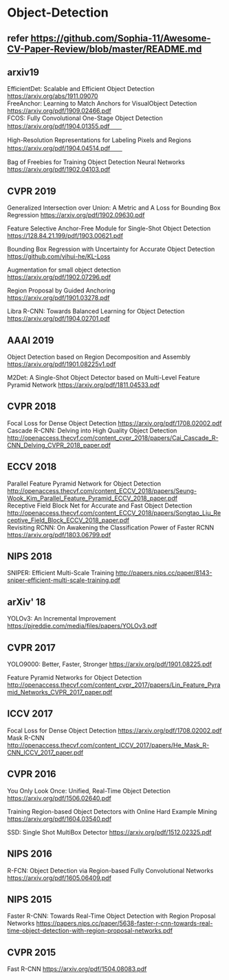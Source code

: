 # Object-Detection

## refer https://github.com/Sophia-11/Awesome-CV-Paper-Review/blob/master/README.md
## arxiv19
EfficientDet: Scalable and Efficient Object Detection  
https://arxiv.org/abs/1911.09070  
FreeAnchor: Learning to Match Anchors for VisualObject Detection  
https://arxiv.org/pdf/1909.02466.pdf  
FCOS: Fully Convolutional One-Stage Object Detection  
https://arxiv.org/pdf/1904.01355.pdf　　

High-Resolution Representations for Labeling Pixels and Regions  
https://arxiv.org/pdf/1904.04514.pdf　　

Bag of Freebies for Training Object Detection Neural Networks  
https://arxiv.org/pdf/1902.04103.pdf  

## CVPR 2019
Generalized Intersection over Union: A Metric and A Loss for Bounding Box Regression 
https://arxiv.org/pdf/1902.09630.pdf  

Feature Selective Anchor-Free Module for Single-Shot Object Detection  
https://128.84.21.199/pdf/1903.00621.pdf  

Bounding Box Regression with Uncertainty for Accurate Object Detection  
https://github.com/yihui-he/KL-Loss  

Augmentation for small object detection  
https://arxiv.org/pdf/1902.07296.pdf  

Region Proposal by Guided Anchoring  
https://arxiv.org/pdf/1901.03278.pdf

Libra R-CNN: Towards Balanced Learning for Object Detection  
https://arxiv.org/pdf/1904.02701.pdf  


## AAAI 2019
Object Detection based on Region Decomposition and Assembly
https://arxiv.org/pdf/1901.08225v1.pdf

M2Det: A Single-Shot Object Detector based on Multi-Level Feature Pyramid Network
https://arxiv.org/pdf/1811.04533.pdf

## CVPR 2018
Focal Loss for Dense Object Detection
https://arxiv.org/pdf/1708.02002.pdf  
Cascade R-CNN: Delving into High Quality Object Detection  
http://openaccess.thecvf.com/content_cvpr_2018/papers/Cai_Cascade_R-CNN_Delving_CVPR_2018_paper.pdf
## ECCV 2018
Parallel Feature Pyramid Network for Object Detection
http://openaccess.thecvf.com/content_ECCV_2018/papers/Seung-Wook_Kim_Parallel_Feature_Pyramid_ECCV_2018_paper.pdf  
Receptive Field Block Net for Accurate and Fast Object Detection  
http://openaccess.thecvf.com/content_ECCV_2018/papers/Songtao_Liu_Receptive_Field_Block_ECCV_2018_paper.pdf  
Revisiting RCNN: On Awakening the Classification Power of Faster RCNN
https://arxiv.org/pdf/1803.06799.pdf  
## NIPS 2018
SNIPER: Efficient Multi-Scale Training
http://papers.nips.cc/paper/8143-sniper-efficient-multi-scale-training.pdf
## arXiv' 18
YOLOv3: An Incremental Improvement https://pjreddie.com/media/files/papers/YOLOv3.pdf
## CVPR 2017
YOLO9000: Better, Faster, Stronger 
https://arxiv.org/pdf/1901.08225.pdf

Feature Pyramid Networks for Object Detection
http://openaccess.thecvf.com/content_cvpr_2017/papers/Lin_Feature_Pyramid_Networks_CVPR_2017_paper.pdf

## ICCV 2017
Focal Loss for Dense Object Detection https://arxiv.org/pdf/1708.02002.pdf  
Mask R-CNN http://openaccess.thecvf.com/content_ICCV_2017/papers/He_Mask_R-CNN_ICCV_2017_paper.pdf

## CVPR 2016
You Only Look Once: Unified, Real-Time Object Detection
https://arxiv.org/pdf/1506.02640.pdf

Training Region-based Object Detectors with Online Hard Example Mining
https://arxiv.org/pdf/1604.03540.pdf

SSD: Single Shot MultiBox Detector
https://arxiv.org/pdf/1512.02325.pdf

## NIPS 2016
R-FCN: Object Detection via Region-based Fully Convolutional Networks
https://arxiv.org/pdf/1605.06409.pdf

## NIPS 2015
Faster R-CNN: Towards Real-Time Object Detection with Region Proposal Networks
https://papers.nips.cc/paper/5638-faster-r-cnn-towards-real-time-object-detection-with-region-proposal-networks.pdf

## CVPR 2015
Fast R-CNN https://arxiv.org/pdf/1504.08083.pdf

